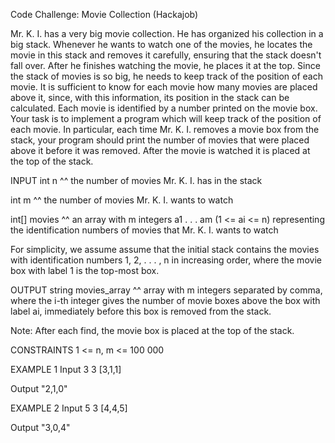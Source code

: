 Code Challenge: Movie Collection (Hackajob)

Mr. K. I. has a very big movie collection. He has organized his collection in a big stack.
Whenever he wants to watch one of the movies, he locates the movie in this stack and removes it carefully, ensuring that the stack doesn't fall over. After he finishes watching the movie, he places it at the top.
Since the stack of movies is so big, he needs to keep track of the position of each movie.
It is sufficient to know for each movie how many movies are placed above it, since, with this information, its position in the stack can be calculated. Each movie is identified by a number printed on the movie box.
Your task is to implement a program which will keep track of the position of each movie.
In particular, each time Mr. K. I. removes a movie box from the stack, your program should print the number of movies that were placed above it before it was removed.
After the movie is watched it is placed at the top of the stack.

INPUT
int n
^^ the number of movies Mr. K. I. has in the stack

int m
^^ the number of movies Mr. K. I. wants to watch

int[] movies
^^ an array with m integers a1 . . . am (1 <= ai <= n) representing the identification numbers of movies that Mr. K. I. wants to watch

For simplicity, we assume assume that the initial stack contains the movies with identification numbers 1, 2, . . . , n in increasing order, where the movie box with label 1 is the top-most box.

OUTPUT
string movies_array
^^ array with m integers separated by comma, where the i-th integer gives the number of movie boxes above the box with label ai, immediately before this box is removed from the stack.

Note: After each find, the movie box is placed at the top of the stack.

CONSTRAINTS
1 <= n, m <= 100 000

EXAMPLE 1
Input
3
3
[3,1,1]

Output
"2,1,0"

EXAMPLE 2
Input
5
3
[4,4,5]

Output
"3,0,4"
